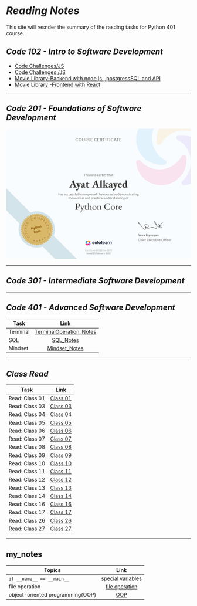 # ***Reading Notes***
This site will resnder the summary of the rasding tasks for Python 401 course.
## *Code 102 - Intro to Software Development*
- [Code Challenges/JS](https://github.com/ayat93a/solving-problem)
- [Code Challenges /JS](https://github.com/ayat93a/Prep-Challenges)
- [Movie Library-Backend with node.js , postgressSQL and API](https://github.com/ayat93a/Movies-Library)
- [Movie Library -Frontend with React](https://github.com/ayat93a/Netflix-Clone)
___
## *Code 201 - Foundations of Software Development*
![](cert-24532556-1073.png)
___
## *Code 301 - Intermediate Software Development*
___
## *Code 401 - Advanced Software Development*
| Task  | Link |
|----------|:-------------:|
| Terminal  |[TerminalOperation_Notes](./Terminal_operation.md)|
| SQL      | [SQL_Notes](./SQL.md)|
| Mindset     | [Mindset_Notes](./Mindset.md)|



___
## *Class Read*
| Task  | Link |
|----------|:-------------:|
|Read: Class 01|[Class 01](./Read:Class01.md)|
|Read: Class 03|[Class 03](./ReadClass03.md)|
|Read: Class 04|[Class 04](./Read%3AClass04.md)|
|Read: Class 05|[Class 05](./Linked_list_big_O.md)
|Read: Class 06|[Class 06](./class06.md)
|Read: Class 07|[Class 07](./ReadClass07.md)|
|Read: Class 08|[Class 08](./Class%2008.md)
|Read: Class 09|[Class 09](./READ09.md)
|Read: Class 10|[Class 10](./Read%3AClass_10.md)
|Read: Class 11|[Class 11](./Class_11.md)
|Read: Class 12|[Class 12](./class12.md)
|Read: Class 13|[Class 13](./CLASS13.md)
|Read: Class 14|[Class 14](./Class%2014.md)
|Read: Class 16|[Class 16](./Class16.md)
|Read: Class 17|[Class 17](./class17.md)
|Read: Class 26|[Class 26](./Read26.md)
|Read: Class 27|[Class 27](./Read27.md)
___
## my_notes
| Topics  | Link |
|----------|:-------------:|
|`if __name__ == __main__` | [special variables](./special%20_variables.md)|
|file operation|[file operation](./file_oprtation.md)|
|object-oriented programming(OOP)|[OOP](./OOP)|